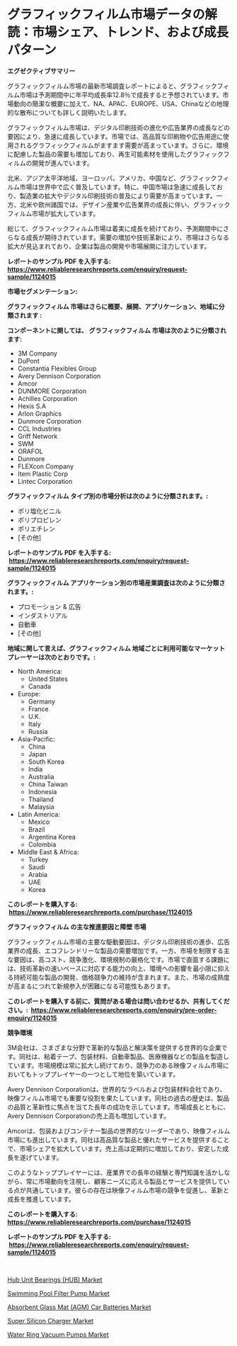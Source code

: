 <p><h1>グラフィックフィルム市場データの解読：市場シェア、トレンド、および成長パターン</h1></p><p><strong>エグゼクティブサマリー</strong></p>
<p><p>グラフィックフィルム市場の最新市場調査レポートによると、グラフィックフィルム市場は予測期間中に年平均成長率12.8％で成長すると予想されています。市場動向の簡潔な概要に加えて、NA、APAC、EUROPE、USA、Chinaなどの地理的な散布についても詳しく説明いたします。</p><p>グラフィックフィルム市場は、デジタル印刷技術の進化や広告業界の成長などの要因により、急速に成長しています。市場では、高品質な印刷物や広告用途に使用されるグラフィックフィルムがますます需要が高まっています。さらに、環境に配慮した製品の需要も増加しており、再生可能素材を使用したグラフィックフィルムの開発が進んでいます。</p><p>北米、アジア太平洋地域、ヨーロッパ、アメリカ、中国など、グラフィックフィルム市場は世界中で広く普及しています。特に、中国市場は急速に成長しており、製造業の拡大やデジタル印刷技術の普及により需要が高まっています。一方、北米や欧州諸国では、デザイン産業や広告業界の成長に伴い、グラフィックフィルム市場が拡大しています。</p><p>総じて、グラフィックフィルム市場は着実に成長を続けており、予測期間中にさらなる成長が期待されています。需要の増加や技術革新により、市場はさらなる拡大が見込まれており、企業は製品の開発や市場展開に注力しています。</p></p>
<p><strong>レポートのサンプル PDF を入手する: <a href="https://www.reliableresearchreports.com/enquiry/request-sample/1124015">https://www.reliableresearchreports.com/enquiry/request-sample/1124015</a></strong></p>
<p><strong>市場セグメンテーション:</strong></p>
<p><strong> グラフィックフィルム 市場はさらに概要、展開、アプリケーション、地域に分類されます :</strong></p>
<p><strong>コンポーネントに関しては、 グラフィックフィルム 市場は次のように分類されます: &nbsp;</strong></p>
<p><ul><li>3M Company</li><li>DuPont</li><li>Constantia Flexibles Group</li><li>Avery Dennison Corporation</li><li>Amcor</li><li>DUNMORE Corporation</li><li>Achilles Corporation</li><li>Hexis S.A</li><li>Arlon Graphics</li><li>Dunmore Corporation</li><li>CCL Industries</li><li>Griff Network</li><li>SWM</li><li>ORAFOL</li><li>Dunmore</li><li>FLEXcon Company</li><li>Item Plastic Corp</li><li>Lintec Corporation</li></ul></p>
<p><strong> グラフィックフィルム タイプ別の市場分析は次のように分類されます。:</strong></p>
<p><ul><li>ポリ塩化ビニル</li><li>ポリプロピレン</li><li>ポリエチレン</li><li>[その他]</li></ul></p>
<p><strong>レポートのサンプル PDF を入手する: &nbsp;<a href="https://www.reliableresearchreports.com/enquiry/request-sample/1124015">https://www.reliableresearchreports.com/enquiry/request-sample/1124015</a></strong></p>
<p><strong> グラフィックフィルム アプリケーション別の市場産業調査は次のように分類されます。:</strong></p>
<p><ul><li>プロモーション & 広告</li><li>インダストリアル</li><li>自動車</li><li>[その他]</li></ul></p>
<p><strong>地域に関して言えば、グラフィックフィルム 地域ごとに利用可能なマーケットプレーヤーは次のとおりです。:</strong></p>
<p><ul>
    <li>
        North America:
        <ul>
            <li>United States</li>
            <li>Canada</li>
        </ul>
    </li>
    <li>
        Europe:
        <ul>
            <li>Germany</li>
            <li>France</li>
            <li>U.K.</li>
            <li>Italy</li>
            <li>Russia</li>
        </ul>
    </li>
    <li>
        Asia-Pacific:
        <ul>
            <li>China</li>
            <li>Japan</li>
            <li>South Korea</li>
            <li>India</li>
            <li>Australia</li>
            <li>China Taiwan</li>
            <li>Indonesia</li>
            <li>Thailand</li>
            <li>Malaysia</li>
        </ul>
    </li>
    <li>
        Latin America:
        <ul>
            <li>Mexico</li>
            <li>Brazil</li>
            <li>Argentina Korea</li>
            <li>Colombia</li>
        </ul>
    </li>
    <li>
        Middle East & Africa:
        <ul>
            <li>Turkey</li>
            <li>Saudi</li>
            <li>Arabia</li>
            <li>UAE</li>
            <li>Korea</li>
        </ul>
    </li>
    </ul></p>
<p><strong>このレポートを購入する: &nbsp;<a href="https://www.reliableresearchreports.com/purchase/1124015">https://www.reliableresearchreports.com/purchase/1124015</a></strong></p>
<p><strong>グラフィックフィルム の主な推進要因と障壁 市場</strong></p>
<p><p> グラフィックフィルム市場の主要な駆動要因は、デジタル印刷技術の進歩、広告業界の成長、エコフレンドリーな製品の需要増加です。一方、市場を制限する主な要因は、高コスト、競争激化、環境規制の厳格化です。市場で直面する課題には、技術革新の速いペースに対応する能力の向上、環境への影響を最小限に抑える持続可能な製品の開発、価格競争力の維持が含まれます。また、市場の成熟度が高まるにつれて新規参入が困難になる可能性もあります。</p></p>
<p><strong>このレポートを購入する前に、質問がある場合は問い合わせるか、共有してください。:&nbsp; <a href="https://www.reliableresearchreports.com/enquiry/pre-order-enquiry/1124015">https://www.reliableresearchreports.com/enquiry/pre-order-enquiry/1124015</a></strong></p>
<p><strong>競争環境</strong></p>
<p><p>3M会社は、さまざまな分野で革新的な製品と解決策を提供する世界的な企業です。同社は、粘着テープ、包装材料、自動車製品、医療機器などの製品を製造しています。市場規模は常に拡大し続けており、競争力のある映像フィルム市場においてもトッププレイヤーの一つとして地位を築いています。</p><p>Avery Dennison Corporationは、世界的なラベルおよび包装材料会社であり、映像フィルム市場でも重要な役割を果たしています。同社の過去の歴史は、製品の品質と革新性に焦点を当てた長年の成功を示しています。市場成長とともに、Avery Dennison Corporationの売上高も増加しています。</p><p>Amcorは、包装およびコンテナー製品の世界的なリーダーであり、映像フィルム市場にも進出しています。同社は高品質な製品と優れたサービスを提供することで、市場シェアを拡大しています。売上高は定期的に増加しており、安定した成長を遂げています。</p><p>このようなトッププレイヤーには、産業界での長年の経験と専門知識を活かしながら、常に市場動向を注視し、顧客ニーズに応える製品とサービスを提供している点が共通しています。彼らの存在は映像フィルム市場の競争を促進し、革新と成長を推進しています。</p></p>
<p><strong>このレポートを購入する: &nbsp; <a href="https://www.reliableresearchreports.com/purchase/1124015">https://www.reliableresearchreports.com/purchase/1124015</a></strong></p>
<p><strong>レポートのサンプル PDF を入手する: &nbsp;<a href="https://www.reliableresearchreports.com/enquiry/request-sample/1124015">https://www.reliableresearchreports.com/enquiry/request-sample/1124015</a></strong><strong></strong></p>
<p>&nbsp;</p>
<p><p><a href="https://view.publitas.com/reportprime-1/hub-unit-bearings-hub-market-dynamics-2024-2031-also-about-its-market-trends-projections-and-opportunities/">Hub Unit Bearings (HUB) Market</a></p><p><a href="https://gentle-editor-9db.notion.site/Swimming-Pool-Filter-Pump-Market-Provides-a-Comprehensive-Analysis-Including-a-Macro-Overview-of-the-6fa6e6da2465455a9ca33f9bdf68d6f6">Swimming Pool Filter Pump Market</a></p><p><a href="https://view.publitas.com/reportprime-1/absorbent-glass-mat-agm-car-batteries-market-size-growing-and-forecasted-for-period-from-2024-2031-and-provides-complete-market-analysis-of-this-market/">Absorbent Glass Mat (AGM) Car Batteries Market</a></p><p><a href="https://github.com/lylyparadise/Market-Research-Report-List-2/blob/main/super-silicon-charger-market.md">Super Silicon Charger Market</a></p><p><a href="https://issuu.com/reportprime-2/docs/water-ring-vacuum-pumps-market-size-2030.pptx">Water Ring Vacuum Pumps Market</a></p></p>